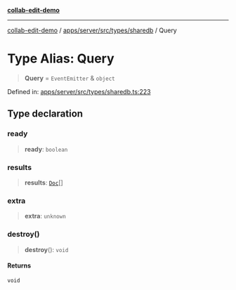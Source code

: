 [**collab-edit-demo**](../../../../../../README.md)

***

[collab-edit-demo](../../../../../../README.md) / [apps/server/src/types/sharedb](../README.md) / Query

# Type Alias: Query

> **Query** = `EventEmitter` & `object`

Defined in: [apps/server/src/types/sharedb.ts:223](https://github.com/austyle-io/pub-sub-demo/blob/facd25f09850fc4e78e94ce267c52e173d869933/apps/server/src/types/sharedb.ts#L223)

## Type declaration

### ready

> **ready**: `boolean`

### results

> **results**: [`Doc`](Doc.md)[]

### extra

> **extra**: `unknown`

### destroy()

> **destroy**(): `void`

#### Returns

`void`

